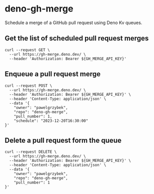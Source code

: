 # deno-gh-merge

Schedule a merge of a GitHub pull request using Deno Kv queues.

## Get the list of scheduled pull request merges

```
curl --request GET \
  --url https://gh-merge.deno.dev/ \
  --header 'Authorization: Bearer ${GH_MERGE_API_KEY}'
```

## Enqueue a pull request merge

```
curl --request POST \
  --url https://gh-merge.deno.dev/ \
  --header 'Authorization: Bearer ${GH_MERGE_API_KEY}' \
  --header 'Content-Type: application/json' \
  --data '{
	"owner": "pawelgrzybek",
	"repo": "deno-gh-merge",
	"pull_number": 1,
	"schedule": "2023-12-20T16:30:00"
}'
```

## Delete a pull request form the queue

```
curl --request DELETE \
  --url https://gh-merge.deno.dev/ \
  --header 'Authorization: Bearer ${GH_MERGE_API_KEY}' \
  --header 'Content-Type: application/json' \
  --data '{
	"owner": "pawelgrzybek",
	"repo": "deno-gh-merge",
	"pull_number": 1
}'
```
